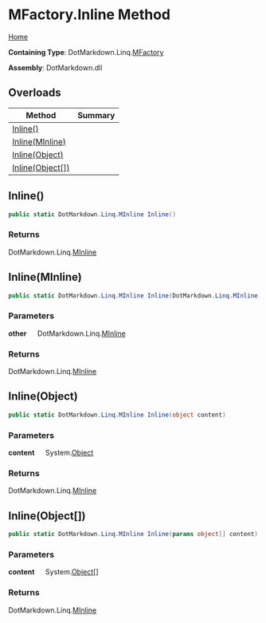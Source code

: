# MFactory\.Inline Method

[Home](../../../../README.md)

**Containing Type**: DotMarkdown\.Linq\.[MFactory](../README.md)

**Assembly**: DotMarkdown\.dll

## Overloads

| Method | Summary |
| ------ | ------- |
| [Inline()](#DotMarkdown_Linq_MFactory_Inline) | |
| [Inline(MInline)](#DotMarkdown_Linq_MFactory_Inline_DotMarkdown_Linq_MInline_) | |
| [Inline(Object)](#DotMarkdown_Linq_MFactory_Inline_System_Object_) | |
| [Inline(Object\[\])](#DotMarkdown_Linq_MFactory_Inline_System_Object___) | |

## Inline\(\) <a name="DotMarkdown_Linq_MFactory_Inline"></a>

```csharp
public static DotMarkdown.Linq.MInline Inline()
```

### Returns

DotMarkdown\.Linq\.[MInline](../../MInline/README.md)

## Inline\(MInline\) <a name="DotMarkdown_Linq_MFactory_Inline_DotMarkdown_Linq_MInline_"></a>

```csharp
public static DotMarkdown.Linq.MInline Inline(DotMarkdown.Linq.MInline other)
```

### Parameters

**other** &emsp; DotMarkdown\.Linq\.[MInline](../../MInline/README.md)

### Returns

DotMarkdown\.Linq\.[MInline](../../MInline/README.md)

## Inline\(Object\) <a name="DotMarkdown_Linq_MFactory_Inline_System_Object_"></a>

```csharp
public static DotMarkdown.Linq.MInline Inline(object content)
```

### Parameters

**content** &emsp; System\.[Object](https://docs.microsoft.com/en-us/dotnet/api/system.object)

### Returns

DotMarkdown\.Linq\.[MInline](../../MInline/README.md)

## Inline\(Object\[\]\) <a name="DotMarkdown_Linq_MFactory_Inline_System_Object___"></a>

```csharp
public static DotMarkdown.Linq.MInline Inline(params object[] content)
```

### Parameters

**content** &emsp; System\.[Object](https://docs.microsoft.com/en-us/dotnet/api/system.object)\[\]

### Returns

DotMarkdown\.Linq\.[MInline](../../MInline/README.md)

